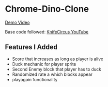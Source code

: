 # Chrome-Dino-Clone

[Demo Video](https://watch.screencastify.com/v/3l8elYnM4sSGomck8EyF)

Base code followed:
[KnifeCircus YouTube](https://www.youtube.com/watch?v=bG2BmmYr9NQ)

## Features I Added
- Score that increases as long as player is alive
- Duck mechanic for player sprite
- Second Enemy block that player has to duck
- Randomized rate a which blocks appear
- playagain functionality